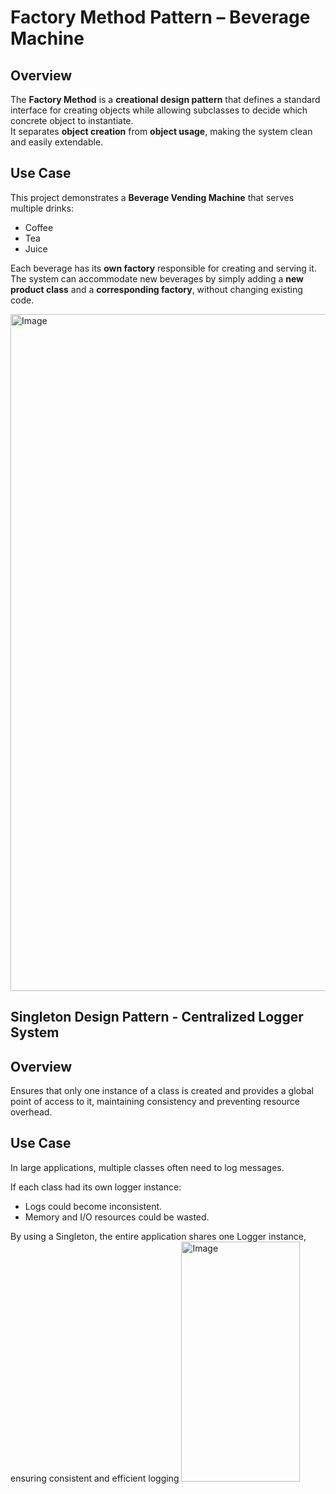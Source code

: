 # Factory Method Pattern – Beverage Machine

## Overview
The **Factory Method** is a **creational design pattern** that defines a standard interface for creating objects while allowing subclasses to decide which concrete object to instantiate.  
It separates **object creation** from **object usage**, making the system clean and easily extendable.

## Use Case
This project demonstrates a **Beverage Vending Machine** that serves multiple drinks:

- Coffee
- Tea
- Juice

Each beverage has its **own factory** responsible for creating and serving it.  
The system can accommodate new beverages by simply adding a **new product class** and a **corresponding factory**, without changing existing code.

<img width="3840" height="1083" alt="Image" src="https://github.com/user-attachments/assets/162f9be5-dcc9-48d3-b58b-69f4caff1761" />
 
## Singleton Design Pattern - Centralized Logger System 
## Overview
Ensures that only one instance of a class is created and provides a global point of access to it, maintaining consistency and preventing resource overhead.

## Use Case  
In large applications, multiple classes often need to log messages.  

If each class had its own logger instance:  
- Logs could become inconsistent.  
- Memory and I/O resources could be wasted.  

By using a Singleton, the entire application shares one Logger instance, ensuring consistent and efficient logging
<img width="190" height="384" alt="Image" src="https://github.com/user-attachments/assets/e1a5454b-4f07-4b0e-9d52-837cac511f1f" />

